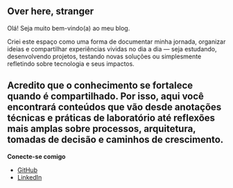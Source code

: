 ## Over here, stranger

Olá! Seja muito bem-vindo(a) ao meu blog.

Criei este espaço como uma forma de documentar minha jornada, organizar ideias e compartilhar experiências vividas no dia a dia — seja estudando, desenvolvendo projetos, testando novas soluções ou simplesmente refletindo sobre tecnologia e seus impactos.

Acredito que o conhecimento se fortalece quando é compartilhado. Por isso, aqui você encontrará conteúdos que vão desde anotações técnicas e práticas de laboratório até reflexões mais amplas sobre processos, arquitetura, tomadas de decisão e caminhos de crescimento.
---
**Conecte-se comigo**
- [GitHub](https://github.com/LucasRiboli)
- [LinkedIn](https://www.linkedin.com/in/lucas-riboli)
